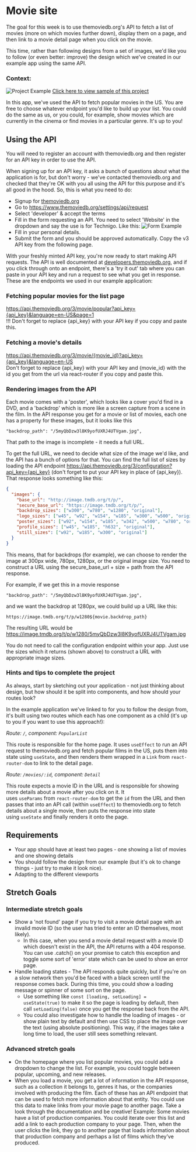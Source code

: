 # Movie site

The goal for this week is to use themoviedb.org's API to fetch a list of movies (more on which movies further down), display them on a page, and then link to a movie detail page when you click on the movie.

This time, rather than following designs from a set of images, we'd like you to follow (or even better: improve) the design which we've created in our example app using the same API.

### Context:

 <img src="/src/assets/finished-version.png" alt="Project Example">

   <a href="https://technigo-movies-project.netlify.com/">
    Click here to view sample of this project
  </a>

In this app, we've used the API to fetch popular movies in the US. You are free to choose whatever endpoint you'd like to build up your list. You could do the same as us, or you could, for example, show movies which are currently in the cinema or find movies in a particular genre. It's up to you!

## Using the API

You will need to register an account with themoviedb.org and then register for an API key in order to use the API.

When signing up for an API key, it asks a bunch of questions about what the application is for, but don't worry - we've contacted themoviedb.org and checked that they're OK with you all using the API for this purpose and it's all good in the hood. So, this is what you need to do:

- Signup for [themoviedb.org](https://www.themoviedb.org/account/signup)
- Go to https://www.themoviedb.org/settings/api/request
- Select 'developer' & accept the terms
- Fill in the form requesting an API. You need to select 'Website' in the dropdown and say the use is for Technigo. Like this:
  <img src="/src/assets/api-form-sample.png" alt="Form Example">
- Fill in your personal details.
- Submit the form and you should be approved automatically. Copy the v3 API key from the following page.

With your freshly minted API key, you're now ready to start making API requests. The API is well documented at [developers.themoviedb.org](https://developers.themoviedb.org/3), and if you click through onto an endpoint, there's a 'try it out' tab where you can paste in your API key and run a request to see what you get in response. These are the endpoints we used in our example application:

### Fetching popular movies for the list page

https://api.themoviedb.org/3/movie/popular?api_key={api_key}&language=en-US&page=1 <br />
!!! Don't forget to replace {api_key} with your API key if you copy and paste this.

### Fetching a movie's details

https://api.themoviedb.org/3/movie/{movie_id}?api_key={api_key}&language=en-US <br />
Don't forget to replace {api_key} with your API key and {movie_id} with the id you get from the url via react-router if you copy and paste this.

### Rendering images from the API

Each movie comes with a 'poster', which looks like a cover you'd find in a DVD, and a 'backdrop' which is more like a screen capture from a scene in the film. In the API response you get for a movie or list of movies, each one has a property for these images, but it looks like this

`"backdrop_path": "/5myQbDzw3l8K9yofUXRJ4UTVgam.jpg",`

That path to the image is incomplete - it needs a full URL.

To get the full URL, we need to decide what size of the image we'd like, and the API has a bunch of options for that. You can find the full list of sizes by loading the API endpoint https://api.themoviedb.org/3/configuration?api_key={api_key} (don't forget to put your API key in place of {api_key}). That response looks something like this:

```json
{
  "images": {
    "base_url": "http://image.tmdb.org/t/p/",
    "secure_base_url": "https://image.tmdb.org/t/p/",
    "backdrop_sizes": ["w300", "w780", "w1280", "original"],
    "logo_sizes": ["w45", "w92", "w154", "w185", "w300", "w500", "original"],
    "poster_sizes": ["w92", "w154", "w185", "w342", "w500", "w780", "original"],
    "profile_sizes": ["w45", "w185", "h632", "original"],
    "still_sizes": ["w92", "w185", "w300", "original"]
  }
}
```

This means, that for backdrops (for example), we can choose to render the image at 300px wide, 780px, 1280px, or the original image size. You need to construct a URL using the secure_base_url + size + path from the API response.

For example, if we get this in a movie response

`"backdrop_path": "/5myQbDzw3l8K9yofUXRJ4UTVgam.jpg",`

and we want the backdrop at 1280px, we could build up a URL like this:

`https://image.tmdb.org/t/p/w1280${movie.backdrop_path}`

The resulting URL would be https://image.tmdb.org/t/p/w1280/5myQbDzw3l8K9yofUXRJ4UTVgam.jpg

You do not need to call the configuration endpoint within your app. Just use the sizes which it returns (shown above) to construct a URL with appropriate image sizes.

### Hints and tips to complete the project

As always, start by sketching out your application - not just thinking about design, but how should it be split into components, and how should your routes look?

In the example application we've linked to for you to follow the design from, it's built using two routes which each has one component as a child (it's up to you if you want to use this approach!):

_Route: `/`, component: `PopularList`_

This route is responsible for the home page. It uses `useEffect` to run an API request to themoviedb.org and fetch popular films in the US, puts them into state using `useState`, and then renders them wrapped in a `Link` from `react-router-dom` to link to the detail page.

_Route: `/movies/:id`, component: `Detail`_

This route expects a movie ID in the URL and is responsible for showing more details about a movie after you click on it. It uses `useParams` from `react-router-dom` to get the `id` from the URL and then passes that into an API call (within `useEffect`) to themoviedb.org to fetch details about a single movie, then puts the response into state using `useState` and finally renders it onto the page.

## Requirements

- Your app should have at least two pages - one showing a list of movies and one showing details
- You should follow the design from our example (but it's ok to change things - just try to make it look nice).
- Adapting to the different viewports


## Stretch Goals

### Intermediate stretch goals

- Show a 'not found' page if you try to visit a movie detail page with an invalid movie ID (so the user has tried to enter an ID themselves, most likely).
  - In this case, when you send a movie detail request with a movie ID which doesn't exist in the API, the API returns with a 404 response. You can use .catch() on your promise to catch this exception and toggle some sort of 'error' state which can be used to show an error page.
- Handle loading states - The API responds quite quickly, but if you're on a slow network then you'd be faced with a black screen until the response comes back. During this time, you could show a loading message or spinner of some sort on the page.
  - Use something like `const [loading, setLoading] = useState(true)` to make it so the page is loading by default, then call `setLoading(false)` once you get the response back from the API.
  - You could also investigate how to handle the loading of images - or show plain text by default and then use CSS to place the image over the text (using absolute positioning). This way, if the images take a long time to load, the user still sees something relevant.

### Advanced stretch goals
- On the homepage where you list popular movies, you could add a dropdown to change the list. For example, you could toggle between popular, upcoming, and new releases.
- When you load a movie, you get a lot of information in the API response, such as a collection it belongs to, genres it has, or the companies involved with producing the film. Each of these has an API endpoint that can be used to fetch more information about that entity. You could use this data to make links from your movie page to another page. Take a look through the documentation and be creative!
Example:
Some movies have a list of production companies. You could iterate over this list and add a link to each production company to your page. Then, when the user clicks the link, they go to another page that loads information about that production company and perhaps a list of films which they’ve produced.







